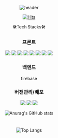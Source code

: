<div align="center">

![header](https://capsule-render.vercel.app/api?type=Waving&color=gradient&customColorList=21,22,23&height=300&section=header&text=Welcome%20LK1's%20GitHub&fontAlign=48&fontAlignY=35&_render&animation=fadeIn)

[![Hits](https://hits.seeyoufarm.com/api/count/incr/badge.svg?url=https%3A%2F%2Fgithub.com%2Fsstipdev%2Fhit-counter&count_bg=%2369CF7D&title_bg=%234F3838&icon=eclipsemosquitto.svg&icon_color=%23D1BD73&title=visitant&edge_flat=false)](https://hits.seeyoufarm.com)

🛠Tech Stacks🛠

### 프론트

<div>
<p>
<img src="https://img.shields.io/badge/HTML5-E34F26?style=flat&logo=HTML5&logoColor=white" />
<img src="https://img.shields.io/badge/CSS3-1572B6?style=flat&logo=CSS3&logoColor=white" />
<img src="https://img.shields.io/badge/Javascript-yellow?style=flat&logo=Javascript&logoColor=white" />
<img src="https://img.shields.io/badge/Typescript-3178C6?style=flat&logo=Typescript&logoColor=white" />
<img src="https://img.shields.io/badge/react-61DAFB?style=flat&logo=react&logoColor=black" />
<img src="https://img.shields.io/badge/styled components-DB7093?style=flat&logo=styled-components&logoColor=white" />
<img src="https://img.shields.io/badge/Sass-CC6699?style=flat&logo=Sass&logoColor=white" />
<img src="https://img.shields.io/badge/Vite-646CFF?style=flat&logo=Vite&logoColor=white" />
</p>
</div>

### 백엔드
<div>
<p>firebase</p>
</div>

### 버전관리/배포

<div>
<p>
<img src="https://img.shields.io/badge/git-F05032?style=flat&logo=git&logoColor=white" />
<img src="https://img.shields.io/badge/github-181717?style=flat&logo=github&logoColor=white" />
 <img src="https://img.shields.io/badge/Netlify-00C7B7?style=flat&logo=Netlify&logoColor=white" />
</p>
</div>

![Anurag's GitHub stats](https://github-readme-stats.vercel.app/api?username=sstipdev&show_icons=true&theme=city_lights)

#

![Top Langs](https://github-readme-stats.vercel.app/api/top-langs/?username=sstipdev&layout=compact&theme=vue-dark)

</div>
